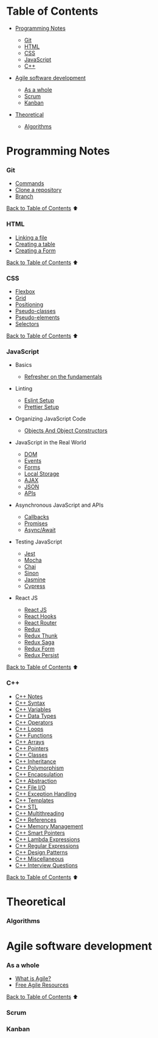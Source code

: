 # Table of Contents

- [Programming Notes](#programming-notes)
    - [Git](#git)
    - [HTML](#html)
    - [CSS](#css)
    - [JavaScript](#javascript)
    - [C++](#c)

- [Agile software development](#agile-software-development)
    - [As a whole](#as-a-whole)
    - [Scrum](#scrum)
    - [Kanban](#kanban)

- [Theoretical](#theoretical)
    - [Algorithms](#algorithms)

# Programming Notes
### Git

- [Commands](sections/git/gitcommand.md)
- [Clone a repository](sections/git/gitclone.md)
- [Branch](sections/git/branch.md)

[Back to Table of Contents](#table-of-contents) ⬆
### HTML

- [Linking a file](sections/html/linking.md)
- [Creating a table](sections/html/table.md)
- [Creating a Form](sections/html/form.md)

[Back to Table of Contents](#table-of-contents) ⬆
### CSS

- [Flexbox](sections/css/flexbox.md)
- [Grid](sections/css/grid.md)
- [Positioning](sections/css/positioning.md)
- [Pseudo-classes](sections/css/pseudo-classes.md)
- [Pseudo-elements](sections/css/pseudo-elements.md)
- [Selectors](sections/css/selectors.md)

[Back to Table of Contents](#table-of-contents) ⬆
### JavaScript

- Basics
    - [Refresher on the fundamentals](https://learnxinyminutes.com/docs/javascript/)

- Linting
    - [Eslint Setup](sections/javascript/eslint.md)
    - [Prettier Setup](sections/javascript/prettier.md)

- Organizing JavaScript Code
    - [Objects And Object Constructors](sections/javascript/object-dp.md)

- JavaScript in the Real World
    - [DOM](sections/javascript/dom.md)
    - [Events](sections/javascript/events.md)
    - [Forms](sections/javascript/forms.md)
    - [Local Storage](sections/javascript/local-storage.md)
    - [AJAX](sections/javascript/ajax.md)
    - [JSON](sections/javascript/json.md)
    - [APIs](sections/javascript/apis.md)

- Asynchronous JavaScript and APIs
    - [Callbacks](sections/javascript/callbacks.md)
    - [Promises](sections/javascript/promises.md)
    - [Async/Await](sections/javascript/async-await.md)

- Testing JavaScript
    - [Jest](sections/javascript/jest.md)
    - [Mocha](sections/javascript/mocha.md)
    - [Chai](sections/javascript/chai.md)
    - [Sinon](sections/javascript/sinon.md)
    - [Jasmine](sections/javascript/jasmine.md)
    - [Cypress](sections/javascript/cypress.md)

- React JS
    - [React JS](sections/javascript/reactjs.md)
    - [React Hooks](sections/javascript/react-hooks.md)
    - [React Router](sections/javascript/react-router.md)
    - [Redux](sections/javascript/redux.md)
    - [Redux Thunk](sections/javascript/redux-thunk.md)
    - [Redux Saga](sections/javascript/redux-saga.md)
    - [Redux Form](sections/javascript/redux-form.md)
    - [Redux Persist](sections/javascript/redux-persist.md)


[Back to Table of Contents](#table-of-contents) ⬆
### C++

- [C++ Notes](sections/cpp/cppnotes.md)
- [C++ Syntax](sections/cpp/cppsyntax.md)
- [C++ Variables](sections/cpp/cppvariables.md)
- [C++ Data Types](sections/cpp/cppdatatypes.md)
- [C++ Operators](sections/cpp/cppoperators.md)
- [C++ Loops](sections/cpp/cpploops.md)
- [C++ Functions](sections/cpp/cppfunctions.md)
- [C++ Arrays](sections/cpp/cpparrays.md)
- [C++ Pointers](sections/cpp/cpppointers.md)
- [C++ Classes](sections/cpp/cppclasses.md)
- [C++ Inheritance](sections/cpp/cppinheritance.md)
- [C++ Polymorphism](sections/cpp/cpppolymorphism.md)
- [C++ Encapsulation](sections/cpp/cppencapsulation.md)
- [C++ Abstraction](sections/cpp/cppabstraction.md)
- [C++ File I/O](sections/cpp/cppfileio.md)
- [C++ Exception Handling](sections/cpp/cppexceptionhandling.md)
- [C++ Templates](sections/cpp/cpptemplates.md)
- [C++ STL](sections/cpp/cppstl.md)
- [C++ Multithreading](sections/cpp/cppmultithreading.md)
- [C++ References](sections/cpp/cppreferences.md)
- [C++ Memory Management](sections/cpp/cppmemorymanagement.md)
- [C++ Smart Pointers](sections/cpp/cppsmartpointers.md)
- [C++ Lambda Expressions](sections/cpp/cpplambdaexpressions.md)
- [C++ Regular Expressions](sections/cpp/cppregularexpressions.md)
- [C++ Design Patterns](sections/cpp/cppdesignpatterns.md)
- [C++ Miscellaneous](sections/cpp/cppmiscellaneous.md)
- [C++ Interview Questions](sections/cpp/cppinterviewquestions.md)

[Back to Table of Contents](#table-of-contents) ⬆

# Theoretical

### Algorithms

# Agile software development

### As a whole

- [What is Agile?](sections/agile/what-is-agile.md)
- [Free Agile Resources](sections/agile/free-agile-resources.md)

[Back to Table of Contents](#table-of-contents) ⬆
### Scrum

### Kanban

